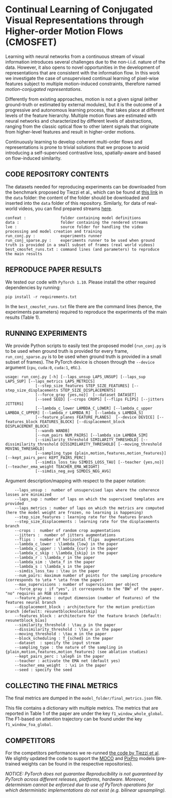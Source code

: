 # Continual Learning of Conjugated Visual Representations through Higher-order Motion Flows (CMOSFET)

Learning with neural networks from a continuous stream of visual information introduces several challenges due to the non-i.i.d. nature of the data. 
However, it also opens to novel opportunities in the development of representations that are consistent with the information flow. 
In this work we investigate the case of unsupervised continual learning of pixel-wise features subject to multiple motion-induced constraints, therefore named _motion-conjugated representations_. 

Differently from existing approaches, motion is not a given signal (either ground-truth or estimated by external modules), but it is the outcome of a progressive and autonomous learning process, that takes place at different levels of the feature hierarchy. 
Multiple motion flows are estimated with neural networks and characterized by different levels of abstractions, ranging from the classic optical flow to other latent signals that originate from higher-level features and result in higher-order motions. 

Continuously learning to develop coherent multi-order flows and representations is prone to trivial solutions that we propose to avoid introducing a self-supervised contrastive loss, spatially-aware and based on flow-induced similarity. 

CODE REPOSITORY CONTENTS
------------------------
The datasets needed for reproducing experiments can be downloaded from the benchmark proposed by Tiezzi et al.,
which can be found at [this link](https://github.com/sailab-code/cl_stochastic_coherence)  in the `data` folder:
the content of the folder should be downloaded and inserted into the `data` folder of this repository. Similarly, for data of real-world videos, you can find prepared streams [here](https://drive.google.com/file/d/1gweNptwwgKzyrxsCxKw4lu9MgnEz_tMf/view?usp=sharing).

    confeat :               folder containing model definitions
    data :                  folder containing the rendered streams
    lve :                   source folder for handling the video processing and model creation and training  
    run_conj.py :           experiments runner
    run_conj_sparse.py :    experiments runner to be used when ground truth is provided in a small subset of frames (real world videos)
    best_cmosfet_runs.txt : command lines (and parameters) to reproduce the main results

REPRODUCE PAPER RESULTS
-----------------------

We tested our code with `PyTorch 1.10`. Please install the other required dependencies by running:

```
pip install -r requirements.txt
```

In the `best_cmosfet_runs.txt` file there are the command lines (hence, the experiments parameters) required to reproduce
the experiments of the main results (Table 1).

RUNNING EXPERIMENTS
-------------------
We provide Python scripts to easily test the proposed model (`run_conj.py` is to be used when ground truth is provided for every frame, `run_conj_sparse.py` is to be used when ground truth is provided in a small subset of frames). 
The PyTorch device is chosen through the `--device` argument (`cpu`, `cuda:0`,
`cuda:1`, etc.).

    usage: run_conj.py [-h] [--laps_unsup LAPS_UNSUP] [--laps_sup LAPS_SUP] [--laps_metrics LAPS_METRICS] 
                 [--step_size_features STEP_SIZE_FEATURES] [--step_size_displacements STEP_SIZE_DISPLACEMENTS] 
                 [--force_gray {yes,no}]  [--dataset DATASET] 
                 [--seed SEED] [--crops CROPS] [--flips FLIPS] [--jitters JITTERS]
                 [--lambda_c_lower LAMBDA_C_LOWER] [--lambda_c_upper LAMBDA_C_UPPER] [--lambda_r LAMBDA_R]  [--lambda_s LAMBDA_S] 
                 [--feature_planes FEATURE_PLANES]  [--device DEVICE] [--features_block FEATURES_BLOCK] [--displacement_block DISPLACEMENT_BLOCK]
                 [--wandb WANDB]
                 [--num_pairs NUM_PAIRS] [--lambda_sim LAMBDA_SIM]
                 [--similarity_threshold SIMILARITY_THRESHOLD] [--dissimilarity_threshold DISSIMILARITY_THRESHOLD] [--moving_threshold MOVING_THRESHOLD] 
                 [--sampling_type {plain,motion,features,motion_features}] [--kept_pairs_perc KEPT_PAIRS_PERC] 
                 [--simdis_loss_tau SIMDIS_LOSS_TAU] [--teacher {yes,no}] [--teacher_ema_weight TEACHER_EMA_WEIGHT] 
                 [--simdis_neg_avg SIMDIS_NEG_AVG]

Argument description/mapping with respect to the paper notation:

        --laps_unsup :  number of unsupervised laps where the coherence losses are minimized
        --laps_sup : number of laps on which the supervised templates are provided
        --laps_metrics : number of laps on which the metrics are computed (here the model weight are frozen, no learning is happening)
        --step_size_features : learning rate for the features branch
        --step_size_displacements : learning rate for the displacements branch
        --crops :  number of random crop augmentations
        --jitters :  number of jitters augmentations
        --flips :  number of horizontal flips  augmentations
        --lambda_c_lower : \lambda_{low} in the paper
        --lambda_c_upper : \lambda_{cur} in the paper
        --lambda_c_skip : \lambda_{skip} in the paper
        --lambda_r : \lambda_r in the paper
        --lambda_sim : \beta_f in the paper
        --lambda_s : \lambda_s in the paper 
        --simdis_loss_tau : \tau in the paper  
        --num_pairs: maximum number of points for the sampling procedure (corresponds to \eta * \eta from the paper)  
        --max_supervisions : number of supervisions per object
        --force_gray : if "yes", it corresponds to the "BW" of the paper. "no" requires an RGB stream
        --feature_planes : output dimension (number of features) of the features neural branch
        --displacement_block : architecture for the motion prediction branch [default: resunetblocknolastskip]
        --features_block : architecture for the feature branch [default: resunetblock_bias]
        --similarity_threshold : \tau_p in the paper
        --dissimilarity_threshold : \tau_n in the paper
        --moving_threshold : \tau_m in the paper
        --block_scheduling : T_{sched} in the paper
        --dataset  : specify the input stream
        --sampling_type : the nature of the sampling in {plain,motion,features,motion_features} (see ablation studies)
        --kept_pairs_perc : \aleph in the paper
        --teacher : activate the EMA net (default yes)
        --teacher_ema_weight  : \xi in the paper
        --seed : specify the seed


COLLECTING THE FINAL METRICS 
---------------------------

The final metrics are dumped in the `model_folder/final_metrics.json` file.

This file contains a dictionary with multiple metrics. The metrics that are reported in Table 1 of the paper are under
the key `f1_window_whole_global`. The F1-based on attention trajectory can be found under the key `f1_window_foa_global`.

COMPETITORS
-----------
For the competitors performances we re-runned [the code by Tiezzi et al](https://github.com/sailab-code/cl_stochastic_coherence).
We slightly updated the code to support the [MOCO](https://github.com/facebookresearch/moco) and 
[PixPro](https://github.com/zdaxie/PixPro) models (pre-trained weights can be found in the respective repositories).  


_NOTICE: PyTorch does not guarantee Reproducibility is not guaranteed by PyTorch across different releases, platforms, hardware. Moreover,
determinism cannot be enforced due to use of PyTorch operations for which deterministic implementations do not exist
(e.g. bilinear upsampling)._



